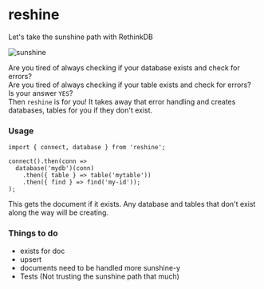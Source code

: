 # reshine
Let's take the sunshine path with RethinkDB

![sunshine](https://media.giphy.com/media/ZNAgXPBbykpnG/giphy.gif)

Are you tired of always checking if your database exists and check for errors?  
Are you tired of always checking if your table exists and check for errors?  
Is your answer `YES`?  
Then `reshine` is for you! It takes away that error handling and creates databases, tables for you if they don't exist.

### Usage
```
import { connect, database } from 'reshine';

connect().then(conn =>
  database('mydb')(conn)
    .then({ table } => table('mytable'))
    .then({ find } => find('my-id'));
);
```

This gets the document if it exists. Any database and tables that don't exist along the way will be creating.

### Things to do
- exists for doc
- upsert
- documents need to be handled more sunshine-y
- Tests (Not trusting the sunshine path that much)

